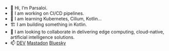 - 👋 Hi, I’m Parsaloi.
- 🔭 I am working on CI/CD pipelines.
- 🌱 I am learning Kubernetes, Cilium, Kotlin...
- 🏗 I am building something in Kotlin.
- 👀 I am looking to collaborate in delivering edge computing, cloud-native, artificial intelligence solutions.
- 📫 [DEV](https://dev.to/parsaloian) [Mastadon](https://mastodon.social/@parsaloian) [Bluesky](https://bsky.app/profile/parsaloian.bsky.social)

<!--
**Parsaloi/Parsaloi** is a ✨ _special_ ✨ repository because its `README.md` (this file) appears on your GitHub profile.

Here are some ideas to get you started:

- 🔭 I’m currently working on ...
- 🌱 I’m currently learning ...
- 👯 I’m looking to collaborate on ...
- 🤔 I’m looking for help with ...
- 💬 Ask me about ...
- 📫 How to reach me: ...
- 😄 Pronouns: ...
- ⚡ Fun fact: ...
-->
